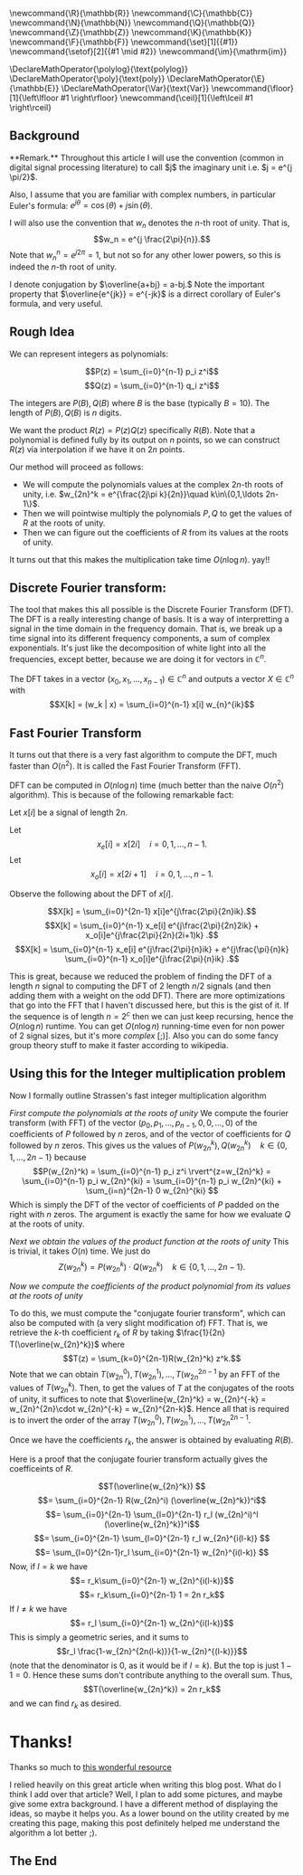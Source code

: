 \newcommand{\R}{\mathbb{R}}
\newcommand{\C}{\mathbb{C}}
\newcommand{\N}{\mathbb{N}}
\newcommand{\Q}{\mathbb{Q}}
\newcommand{\Z}{\mathbb{Z}}
\newcommand{\K}{\mathbb{K}}
\newcommand{\F}{\mathbb{F}}
\newcommand{\set}[1]{\{#1\}}
\newcommand{\setof}[2]{\{#1 \mid #2\}}
\newcommand{\im}{\mathrm{im}}

\DeclareMathOperator{\polylog}{\text{polylog}}
\DeclareMathOperator{\poly}{\text{poly}}
\DeclareMathOperator{\E}{\mathbb{E}}
\DeclareMathOperator{\Var}{\text{Var}}
\newcommand{\floor}[1]{\left\lfloor #1 \right\rfloor}
\newcommand{\ceil}[1]{\left\lceil #1 \right\rceil}




## Background

<div class="rmk envbox">**Remark.**
Throughout this article I will use the convention (common in digital signal processing literature) to call $j$ the imaginary unit i.e. $j = e^{j \pi/2}$.

Also, I assume that you are familiar with complex numbers, in particular Euler's formula: 
$e^{j \theta} = \cos(\theta) + j\sin(\theta)$.

I will also use the convention that $w_{n}$ denotes the $n$-th root of unity. That is, 
$$w_n = e^{j \frac{2\pi}{n}}.$$
Note that $w_n^n = e^{j 2 \pi} = 1$, but not so for any other lower powers, so this is indeed the $n$-th root of unity.

I denote conjugation by $\overline{a+bj} = a-bj.$ Note the important property
that $\overline{e^{jk}} = e^{-jk}$ is a dirrect corollary of Euler's formula,
and very useful.

</div>

## Rough Idea
We can represent integers as polynomials:

$$P(z) = \sum_{i=0}^{n-1} p_i z^i$$
$$Q(z) = \sum_{i=0}^{n-1} q_i z^i$$

The integers are $P(B), Q(B)$ where $B$ is the base (typically $B=10$).
The length of $P(B), Q(B)$ is $n$ digits.

We want the product $R(z) = P(z) Q(z)$ specifically $R(B)$.
Note that a polynomial is defined fully by its output on $n$ points, so we can construct $R(z)$ via interpolation if we have it on $2n$ points.

Our method will proceed as follows:

- We will compute the polynomials values at the complex $2n$-th roots of unity, i.e. $w_{2n}^k = e^{\frac{2j\pi k}{2n}}\quad k\in\{0,1,\ldots 2n-1\}$.
- Then we will pointwise multiply the polynomials $P,Q$ to get the values of $R$ at the roots of unity. 
- Then we can figure out the coefficients of $R$ from its values at the roots of unity. 

It turns out that this makes the multiplication take time $O(n \log n)$. yay!!

## Discrete Fourier transform:
The tool that makes this all possible is the Discrete Fourier Transform (DFT). The DFT is a really interesting change of basis. 
It is a way of interpretting a signal in the time domain in the frequency domain. 
That is, we break up a time signal into its different frequency components, a sum of complex exponentials.
It's just like the decomposition of white light into all the frequencies, except better, because we are doing it for vectors in $\mathbb{C}^n$.

The DFT takes in a vector $(x_0,x_1,\ldots, x_{n-1}) \in \mathbb{C}^n$ and outputs a vector $X \in \mathbb{C}^n$ with 
$$X[k] = (w_k | x) = \sum_{i=0}^{n-1} x[i] w_{n}^{ik}$$

## Fast Fourier Transform
It turns out that there is a very fast algorithm to compute the DFT, much faster than $O(n^2)$. It is called the Fast Fourier Transform (FFT).

DFT can be computed in $O(n\log n)$ time (much better than the naive $O(n^2)$ algorithm).
This is because of the following remarkable fact:

Let $x[i]$ be a signal of length $2n$. 

Let $$x_e[i] = x[2i]\quad i=0,1,\ldots, n-1.$$
Let $$x_o[i] = x[2i+1]\quad i=0,1,\ldots, n-1.$$

Observe the following about the DFT of $x[i]$.

$$X[k] = \sum_{i=0}^{2n-1} x[i]e^{j\frac{2\pi}{2n}ik}.$$
$$X[k] = \sum_{i=0}^{n-1} x_e[i] e^{j\frac{2\pi}{2n}2ik} + x_o[i]e^{j\frac{2\pi}{2n}(2i+1)k} .$$
$$X[k] = \sum_{i=0}^{n-1} x_e[i] e^{j\frac{2\pi}{n}ik} + e^{j\frac{\pi}{n}k} \sum_{i=0}^{n-1} x_o[i]e^{j\frac{2\pi}{n}ik} .$$

This is great, because we reduced the problem of finding the DFT of a length $n$ signal to computing the DFT of $2$ length $n/2$ signals (and then adding them with a weight on the odd DFT).
There are more optimizations that go into the FFT that I haven't discussed here, but this is the gist of it.
If the sequence is of length $n = 2^c$ then we can just keep recursing, hence the $O(n \log n)$ runtime.
You can get $O(n \log n)$ running-time even for non power of $2$ signal sizes, but it's more _complex_ [;)].
Also you can do some fancy group theory stuff to make it faster according to wikipedia.

## Using this for the Integer multiplication problem

Now I formally outline Strassen's fast integer multiplication algorithm

*First compute the polynomials at the roots of unity*
We compute the fourier transform (with FFT) of the vector $(p_0, p_1, \ldots, p_{n-1},0,0,\ldots,0)$ of the coefficients of $P$ followed by $n$ zeros, and of the vector of coefficients for $Q$ followed by $n$ zeros.
This gives us the values of $P(w_{2n}^k),Q(w_{2n}^k) \quad k \in \{0,1,\ldots,2n-1\}$ because 
$$P(w_{2n}^k) = \sum_{i=0}^{n-1} p_i z^i \rvert^{z=w_{2n}^k} =
\sum_{i=0}^{n-1} p_i w_{2n}^{ki} = \sum_{i=0}^{n-1} p_i w_{2n}^{ki} +
\sum_{i=n}^{2n-1} 0 w_{2n}^{ki} $$
Which is simply the DFT of the vector of coefficients of $P$ padded on the right with $n$ zeros.
The argument is exactly the same for how we evaluate $Q$ at the roots of unity.

*Next we obtain the values of the product function at the roots of unity*
This is trivial, it takes $O(n)$ time. We just do 
$$Z(w_{2n}^k) = P(w_{2n}^k) \cdot Q(w_{2n}^k) \quad k \in \{0,1,\ldots, 2n-1\}.$$

*Now we compute the coefficients of the product polynomial from its values at the roots of unity*

To do this, we must compute the "conjugate fourier transform", which can also be computed with (a very slight modification of) FFT.
That is, we retrieve the $k$-th coefficient $r_k$ of $R$ by taking 
$\frac{1}{2n} T(\overline{w_{2n}^k})$ where $$T(z) = \sum_{k=0}^{2n-1}R(w_{2n}^k) z^k.$$
Note that we can obtain $T(w_{2n}^0),T(w_{2n}^1),\ldots,T(w_{2n}^{2n-1}$ by an
FFT of the values of $T(w_{2n}^k)$. Then, to get the values of $T$ at the
conjugates of the roots of unity, it suffices to note that
$\overline{w_{2n}^k} = w_{2n}^{-k} = w_{2n}^{2n}\cdot w_{2n}^{-k} =
w_{2n}^{2n-k}$. Hence all that is required is to invert the order of the array
$T(w_{2n}^0),T(w_{2n}^1),\ldots,T(w_{2n}^{2n-1}$.

Once we have the coefficients $r_k$, the answer is obtained by evaluating $R(B)$.

Here is a proof that the conjugate fourier transform actually gives the coefficeints of $R$.

$$T(\overline{w_{2n}^k}) $$
$$= \sum_{i=0}^{2n-1} R(w_{2n}^i) (\overline{w_{2n}^k})^i$$
$$= \sum_{i=0}^{2n-1} \sum_{l=0}^{2n-1} r_l (w_{2n}^i)^l (\overline{w_{2n}^k})^i$$
$$= \sum_{i=0}^{2n-1} \sum_{l=0}^{2n-1} r_l w_{2n}^{i(l-k)} $$
$$= \sum_{l=0}^{2n-1}r_l \sum_{i=0}^{2n-1} w_{2n}^{i(l-k)} $$
Now, if $l=k$ we have
$$= r_k\sum_{i=0}^{2n-1}  w_{2n}^{i(l-k)}$$
$$= r_k\sum_{i=0}^{2n-1} 1 = 2n r_k$$
If $l\neq k$ we have
$$= r_l \sum_{i=0}^{2n-1} w_{2n}^{i(l-k)}$$
This is simply a geometric series, and it sums to 
$$r_l \frac{1-w_{2n}^{2n(l-k)}}{1-w_{2n}^{(l-k)}}$$
(note that the denominator is $0$, as it would be if $l=k$).
But the top is just $1-1 = 0$. Hence these sums don't contribute anything to the overall sum.
Thus,
$$T(\overline{w_{2n}^k}) = 2n r_k$$
and we can find $r_k$ as desired.


# Thanks!

Thanks so much to [this wonderful resource](http://numbers.computation.free.fr/Constants/Algorithms/fft.html)

I relied heavily on this great article when writing this blog post. What do I think I add over that article? Well, I plan to add some pictures, and maybe give some extra background. I have a different method of displaying the ideas, so maybe it helps you. As a lower bound on the utility created by me creating this page, making this post definitely helped me understand the algorithm a lot better ;).

## The End

